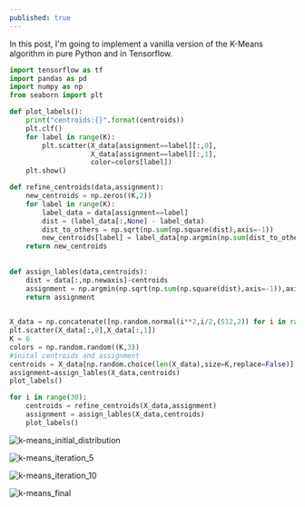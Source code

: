 ```yaml
---
published: true
---
```

In this post, I'm going to implement a vanilla version of the K-Means algorithm in pure Python and in Tensorflow.

```python
import tensorflow as tf
import pandas as pd
import numpy as np
from seaborn import plt

def plot_labels():
    print("centroids:{}".format(centroids))
    plt.clf()
    for label in range(K):
        plt.scatter(X_data[assignment==label][:,0],
                    X_data[assignment==label][:,1],
                    color=colors[label])
    plt.show()      

def refine_centroids(data,assignment):
    new_centroids = np.zeros((K,2))
    for label in range(K):
        label_data = data[assignment==label]
        dist = (label_data[:,None] - label_data)
        dist_to_others = np.sqrt(np.sum(np.square(dist),axis=-1))
        new_centroids[label] = label_data[np.argmin(np.sum(dist_to_others,axis=-1))] 
    return new_centroids
    
    
def assign_lables(data,centroids):  
    dist = data[:,np.newaxis]-centroids
    assignment = np.argmin(np.sqrt(np.sum(np.square(dist),axis=-1)),axis=-1)
    return assignment
    

X_data = np.concatenate([np.random.normal(i**2,i/2,(512,2)) for i in range(1,7)])
plt.scatter(X_data[:,0],X_data[:,1])
K = 6
colors = np.random.random((K,3))
#inital centroids and assignment
centroids = X_data[np.random.choice(len(X_data),size=K,replace=False)]
assignment=assign_lables(X_data,centroids)
plot_labels()

for i in range(30):    
    centroids = refine_centroids(X_data,assignment)
    assignment = assign_lables(X_data,centroids)
    plot_labels()
```

![k-means_initial_distribution]({{site.baseurl}}/images/qt_img127951370715140.png)

![k-means_iteration_5]({{site.baseurl}}/images/qt_img128058744897540.png)

![k-means_iteration_10]({{site.baseurl}}/images/qt_img128179003981828.png)

![k-means_final]({{site.baseurl}}/images/qt_img128299263066116.png)
